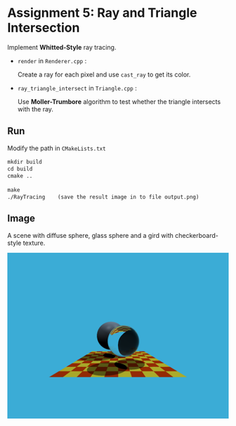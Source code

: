 # Assignment 5: Ray and Triangle Intersection

Implement **Whitted-Style** ray tracing.



* `render` in `Renderer.cpp` :

  Create a ray for each pixel and use `cast_ray` to get its color.
  
* `ray_triangle_intersect` in `Triangle.cpp` :

  Use **Moller-Trumbore** algorithm to test whether the triangle intersects with the ray.



## Run

Modify the path in `CMakeLists.txt`

```
mkdir build
cd build
cmake ..

make
./RayTracing	(save the result image in to file output.png)
```



## Image

A scene with diffuse sphere, glass sphere and a gird with checkerboard-style texture.

![output](image/output.png)